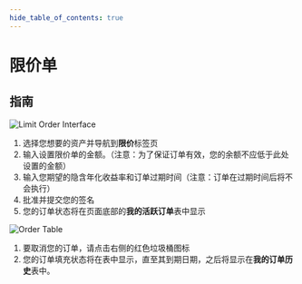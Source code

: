 ```yaml
---
hide_table_of_contents: true
---
```


# 限价单

## 指南

![Limit Order Interface](/img/AppGuide/limit_order.png "Limit Order Interface")
1. 选择您想要的资产并导航到**限价**标签页
2. 输入设置限价单的金额。（注意：为了保证订单有效，您的余额不应低于此处设置的金额）
3. 输入您期望的隐含年化收益率和订单过期时间（注意：订单在过期时间后将不会执行）
4. 批准并提交您的签名
5. 您的订单状态将在页面底部的**我的活跃订单**表中显示

![Order Table](/img/AppGuide/order_table.png "Order Table")
1. 要取消您的订单，请点击右侧的红色垃圾桶图标
2. 您的订单填充状态将在表中显示，直至其到期日期，之后将显示在**我的订单历史**表中。



